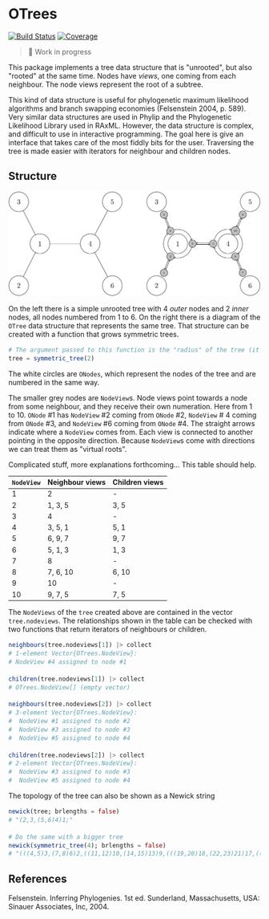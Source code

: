 # OTrees

[![Build Status](https://github.com/eascarrunz/OTrees.jl/actions/workflows/CI.yml/badge.svg?branch=main)](https://github.com/eascarrunz/OTrees.jl/actions/workflows/CI.yml?query=branch%3Amain)
[![Coverage](https://codecov.io/gh/eascarrunz/OTrees.jl/branch/main/graph/badge.svg)](https://codecov.io/gh/eascarrunz/OTrees.jl)

> 🚧 Work in progress

This package implements a tree data structure that is "unrooted", but also "rooted" at the same time. Nodes have *views*, one coming from each neighbour. The node views represent the root of a subtree.

This kind of data structure is useful for phylogenetic maximum likelihood algorithms and branch swapping economies (Felsenstein 2004, p. 589). Very similar data structures are used in Phylip and the Phylogenetic Likelihood Library used in RAxML. However, the data structure is complex, and difficult to use in interactive programming. The goal here is give an interface that takes care of the most fiddly bits for the user. Traversing the tree is made easier with iterators for neighbour and children nodes.

## Structure

![Diagram](readme.png)

On the left there is a simple unrooted tree with 4 *outer* nodes and 2 *inner* nodes, all nodes numbered from 1 to 6. On the right there is a diagram of the `OTree` data structure that represents the same tree. That structure can be created with a function that grows symmetric trees.

```julia
# The argument passed to this function is the "radius" of the tree (it needs a more precise definition)
tree = symmetric_tree(2)
```

The white circles are `ONodes`, which represent the nodes of the tree and are numbered in the same way.

The smaller grey nodes are `NodeView`s. Node views point towards a node from some neighbour, and they receive their own numeration. Here from 1 to 10. `ONode` #1 has `NodeView` #2 coming from `ONode` #2, `NodeView` # 4 coming from `ONode` #3, and `NodeView` #6 coming from `ONode` #4. The straight arrows indicate where a `NodeView` comes from. Each view is connected to another pointing in the opposite direction. Because `NodeView`s come with directions we can treat them as "virtual roots".

Complicated stuff, more explanations forthcoming... This table should help.

| `NodeView` | Neighbour views | Children views |
|------------|-----------------|----------------|
| 1          | 2               | -              |
| 2          | 1, 3, 5         | 3, 5           |
| 3          | 4               | -              |
| 4          | 3, 5, 1         | 5, 1           |
| 5          | 6, 9, 7         | 9, 7           |
| 6          | 5, 1, 3         | 1, 3           |
| 7          | 8               | -              |
| 8          | 7, 6, 10        | 6, 10          |
| 9          | 10              | -             |
| 10         | 9, 7, 5         | 7, 5           |


The `NodeViews` of the `tree` created above are contained in the vector `tree.nodeviews`. The relationships shown in the table can be checked with two functions that return iterators of neighbours or children.

```julia
neighbours(tree.nodeviews[1]) |> collect
# 1-element Vector{OTrees.NodeView}:
# NodeView #4 assigned to node #1

children(tree.nodeviews[1]) |> collect
# OTrees.NodeView[] (empty vector)

neighbours(tree.nodeviews[2]) |> collect
# 3-element Vector{OTrees.NodeView}:
#  NodeView #1 assigned to node #2
#  NodeView #3 assigned to node #3
#  NodeView #5 assigned to node #4

children(tree.nodeviews[2]) |> collect
# 2-element Vector{OTrees.NodeView}:
#  NodeView #3 assigned to node #3
#  NodeView #5 assigned to node #4
```

The topology of the tree can also be shown as a Newick string

```julia
newick(tree; brlengths = false)
# "(2,3,(5,6)4)1;"

# Do the same with a bigger tree
newick(symmetric_tree(4); brlengths = false)
# "(((4,5)3,(7,8)6)2,((11,12)10,(14,15)13)9,(((19,20)18,(22,23)21)17,((26,27)25,(29,30)28)24)16)1;"
```

## References

Felsenstein. Inferring Phylogenies. 1st ed. Sunderland, Massachusetts, USA: Sinauer Associates, Inc, 2004.
